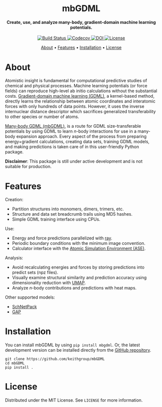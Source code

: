 <h1 align="center">mbGDML</h1>

<h4 align="center">Create, use, and analyze many-body, gradient-domain machine learning potentials.</h4>

<p align="center">
    <a href="https://github.com/keithgroup/mbGDML/actions/workflows/python-package.yml">
        <img src="https://github.com/keithgroup/mbGDML/actions/workflows/python-package.yml/badge.svg" alt="Build Status ">
    </a>
    <a href="https://codecov.io/gh/keithgroup/mbGDML">
        <img src="https://codecov.io/gh/keithgroup/mbGDML/branch/main/graph/badge.svg?token=P643JEUWZC" alt="Codecov">
    </a>
    <a href="https://doi.org/10.5281/zenodo.6270373">
        <img src="https://zenodo.org/badge/DOI/10.5281/zenodo.6270373.svg" alt="DOI">
    </a>
    <a href="https://github.com/keithgroup/mbGDML/blob/main/LICENSE" target="_blank">
        <img src="https://img.shields.io/github/license/keithgroup/mbGDML" alt="License">
    </a>
</p>

<p align="center">
    <a href="#about">About</a> •
    <a href="#features">Features</a>  •
    <a href="#installation">Installation</a>  •
    <a href="#license">License</a>
</p>

# About

Atomistic insight is fundamental for computational predictive studies of chemical and physical processes.
Machine learning potentials (or force fields) can reproduce high-level ab initio calculations without the substantial costs.
[Gradient-domain machine learning (GDML)](http://quantum-machine.org/gdml/), a kernel-based method, directly learns the relationship between atomic coordinates and interatomic forces with only hundreds of data points.
However, it uses the inverse internuclear distance descriptor which sacrifices generalized transferability to other species or number of atoms.

[Many-body GDML (mbGDML)](https://github.com/keithgroup/mbGDML), is a route for GDML size-transferable potentials by using GDML to learn *n*-body interactions for use in a many-body expansion approach.
Every aspect of the process from preparing energy+gradient calculations, creating data sets, training GDML models, and making predictions is taken care of in this user-friendly Python package.

**Disclaimer**: This package is still under active development and is not suitable for production.

# Features

Creation:

- Partition structures into monomers, dimers, trimers, etc.
- Structure and data set breadcrumb trails using MD5 hashes.
- Simple GDML training interface using CPUs.

Use:

- Energy and force predictions parallelized with [ray](https://docs.ray.io/en/latest/).
- Periodic boundary conditions with the minimum image convention.
- Calculator interface with the [Atomic Simulation Environment (ASE)](https://wiki.fysik.dtu.dk/ase/).

Analysis:

- Avoid recalculating energies and forces by storing predictions into predict sets (npz files).
- Visually examine structural similarity and prediction accuracy using dimensionality reduction with [UMAP](https://umap-learn.readthedocs.io/en/latest/).
- Analyze *n*-body contributions and predictions with heat maps.

Other supported models:

- [SchNetPack](https://schnetpack.readthedocs.io/en/stable/)
- [GAP](https://libatoms.github.io/GAP/)

# Installation

You can install mbGDML by using `pip install mbgdml`.
Or, the latest development version can be installed directly from the [GitHub repository](https://github.com/keithgroup/mbGDML).

```text
git clone https://github.com/keithgroup/mbGDML
cd mbGDML
pip install .
```

# License

Distributed under the MIT License. See `LICENSE` for more information.
